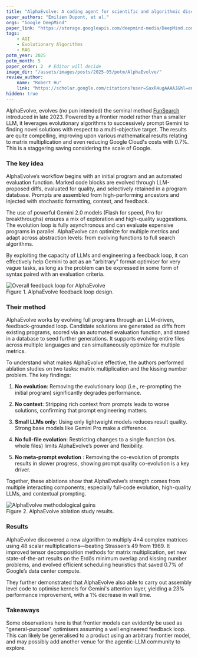 ```yaml
---
title: "AlphaEvolve: A coding agent for scientific and algorithmic discovery"
paper_authors: "Emilien Dupont, et al."
orgs: "Google DeepMind"
paper_link: "https://storage.googleapis.com/deepmind-media/DeepMind.com/Blog/alphaevolve-a-gemini-powered-coding-agent-for-designing-advanced-algorithms/AlphaEvolve.pdf"
tags:
    - AGI
    - Evolutionary Algorithms
    - RAG
potm_year: 2025
potm_month: 5
paper_order: 2  # Editor will decide
image_dir: "/assets/images/posts/2025-05/potm/AlphaEvolve/"
review_author:
    name: "Robert Hu"
    link: "https://scholar.google.com/citations?user=SaxR4ugAAAAJ&hl=en"
hidden: true
---
```


AlphaEvolve, evolves (no pun intended) the seminal method [FunSearch](https://www.nature.com/articles/s41586-023-06924-6) introduced in late 2023. Powered by a frontier model rather than a smaller LLM, it leverages evolutionary algorithms to successively prompt Gemini to finding novel solutions with respect to a multi-objective target. The results are quite compelling, improving upon various mathematical results relating to matrix multiplication and even reducing Google Cloud's costs with 0.7%. This is a staggering saving considering the scale of Google. 

### The key idea

AlphaEvolve’s workflow begins with an initial program and an automated evaluation function. Marked code blocks are evolved through LLM-proposed diffs, evaluated for quality, and selectively retained in a program database. Prompts are assembled from high-performing ancestors and injected with stochastic formatting, context, and feedback.

The use of powerful Gemini 2.0 models (Flash for speed, Pro for breakthroughs) ensures a mix of exploration and high-quality suggestions. The evolution loop is fully asynchronous and can evaluate expensive programs in parallel. AlphaEvolve can optimize for multiple metrics and adapt across abstraction levels: from evolving functions to full search algorithms.

By exploiting the capacity of LLMs and engineering a feedback loop, it can effectively help Gemini to act as an "arbitrary" format optimiser for very vague tasks, as long as the problem can be expressed in some form of syntax paired with an evaluation criteria. 

<img src="{{ page.image_dir | append: 'Fig1.png' | relative_url }}" alt="Overall feedback loop for AlphaEvolve">
<figcaption>Figure 1. AlphaEvolve feedback loop design.</figcaption>


### Their method

AlphaEvolve works by evolving full programs through an LLM-driven, feedback-grounded loop. Candidate solutions are generated as diffs from existing programs, scored via an automated evaluation function, and stored in a database to seed further generations. It supports evolving entire files across multiple languages and can simultaneously optimize for multiple metrics.

To understand what makes AlphaEvolve effective, the authors performed ablation studies on two tasks: matrix multiplication and the kissing number problem. The key findings:

1. **No evolution**: Removing the evolutionary loop (i.e., re-prompting the initial program) significantly degrades performance.

2. **No context**: Stripping rich context from prompts leads to worse solutions, confirming that prompt engineering matters.

3. **Small LLMs only**: Using only lightweight models reduces result quality. Strong base models like Gemini Pro make a difference.

4. **No full-file evolution**: Restricting changes to a single function (vs. whole files) limits AlphaEvolve’s power and flexibility.

5. **No meta-prompt evolution** : Removing the co-evolution of prompts results in slower progress, showing prompt quality co-evolution is a key driver.

Together, these ablations show that AlphaEvolve’s strength comes from multiple interacting components; especially full-code evolution, high-quality LLMs, and contextual prompting.

<img src="{{ page.image_dir | append: 'Fig2.png' | relative_url }}" alt="AlphaEvolve methodological gains">
<figcaption>Figure 2. AlphaEvolve ablation study results.</figcaption>



### Results

AlphaEvolve discovered a new algorithm to multiply 4×4 complex matrices using 48 scalar multiplications—beating Strassen’s 49 from 1969. It improved tensor decomposition methods for matrix multiplication, set new state-of-the-art results on the Erdős minimum overlap and kissing number problems, and evolved efficient scheduling heuristics that saved 0.7% of Google’s data center compute.

They further demonstrated that AlphaEvolve also able to carry out assembly level code to optimise kernels for Gemini's attention layer, yielding a 23% performance improvement, with a 1% decrease in wall time. 


### Takeaways

Some observations here is that frontier models can evidently be used as "general-purpose" optimisers assuming a well engineered feedback loop. This can likely be generalised to a product using an arbitrary frontier model, and may possibly add another venue for the agentic-LLM community to explore.

